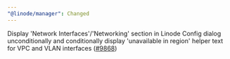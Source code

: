 ```yaml
---
"@linode/manager": Changed
---
```


Display 'Network Interfaces'/'Networking' section in Linode Config dialog unconditionally and conditionally display 'unavailable in region' helper text for VPC and VLAN interfaces ([#9868](https://github.com/linode/manager/pull/9868))
